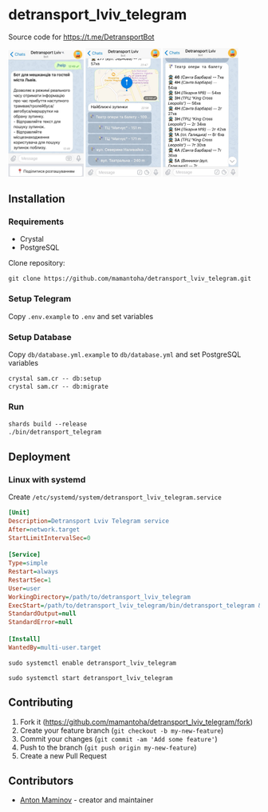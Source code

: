 # detransport_lviv_telegram

Source code for <https://t.me/DetransportBot>

<p>
  <img src="https://github.com/mamantoha/detransport_lviv_telegram/blob/master/screenshots/screenshot3.jpg?raw=true" width="30%" />
  <img src="https://github.com/mamantoha/detransport_lviv_telegram/blob/master/screenshots/screenshot1.jpg?raw=true" width="30%" />
  <img src="https://github.com/mamantoha/detransport_lviv_telegram/blob/master/screenshots/screenshot2.jpg?raw=true" width="30%" />
</p>

## Installation

### Requirements

* Crystal
* PostgreSQL

Clone repository:

```console
git clone https://github.com/mamantoha/detransport_lviv_telegram.git
```

### Setup Telegram

Copy `.env.example` to `.env` and set variables

### Setup Database

Copy `db/database.yml.example` to `db/database.yml` and set PostgreSQL variables

```console
crystal sam.cr -- db:setup
crystal sam.cr -- db:migrate
```

### Run

```console
shards build --release
./bin/detransport_telegram
```

## Deployment

### Linux with systemd

Create `/etc/systemd/system/detransport_lviv_telegram.service`

```ini
[Unit]
Description=Detransport Lviv Telegram service
After=network.target
StartLimitIntervalSec=0

[Service]
Type=simple
Restart=always
RestartSec=1
User=user
WorkingDirectory=/path/to/detransport_lviv_telegram
ExecStart=/path/to/detransport_lviv_telegram/bin/detransport_telegram &>/dev/null &
StandardOutput=null
StandardError=null

[Install]
WantedBy=multi-user.target
```

```console
sudo systemctl enable detransport_lviv_telegram
```

```console
sudo systemctl start detransport_lviv_telegram
```

## Contributing

1. Fork it (<https://github.com/mamantoha/detransport_lviv_telegram/fork>)
2. Create your feature branch (`git checkout -b my-new-feature`)
3. Commit your changes (`git commit -am 'Add some feature'`)
4. Push to the branch (`git push origin my-new-feature`)
5. Create a new Pull Request

## Contributors

- [Anton Maminov](https://github.com/mamantoha) - creator and maintainer
